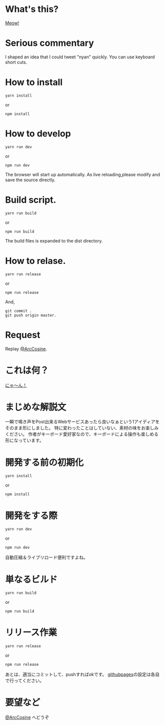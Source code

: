# What's this?

[Meow!](https://nyaan.work/?lang=en)

# Serious commentary


I shaped an idea that I could tweet "nyan" quickly.
You can use keyboard short cuts.


# How to install

    yarn install

or

    npm install


# How to develop

    yarn run dev

or

    npm run dev


The browser will start up automatically.
As live reloading,please modify and save the source directly.


# Build script.

    yarn run build

or

    npm run build


The build files is expanded to the dist directory.


# How to relase.

    yarn run release

or

    npm run release

And,

    git commit .
    git push origin master.


# Request


Replay [@ArcCosine](https://twitter.com/ArcCosine).



# これは何？


[にゃ～ん！](https://nyaan.work/)


# まじめな解説文


一瞬で鳴き声をPost出来るWebサービスあったら良いなぁという1アイディアをそのまま形にしました。
特に変わったことはしていない、素材の味をお楽しみください。
作者がキーボード愛好家なので、キーボードによる操作も楽しめる形になっています。


# 開発する前の初期化

    yarn install

or

    npm install


# 開発をする際

    yarn run dev

or

    npm run dev


自動圧縮＆ライブリロード便利ですよね。


# 単なるビルド

    yarn run build

or

    npm run build


# リリース作業

    yarn run release

or

    npm run release


あとは、適当にコミットして、pushすればokです。
[githubpages](https://pages.github.com/)の設定は各自で行ってください。

# 要望など

[@ArcCosine](https://twitter.com/ArcCosine) へどうぞ

